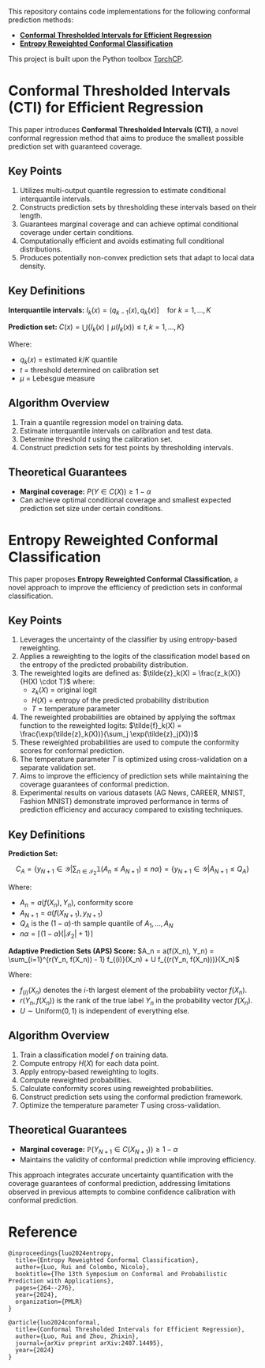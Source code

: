 This repository contains code implementations for the following conformal prediction methods:
* [**Conformal Thresholded Intervals for Efficient Regression**](https://arxiv.org/abs/2407.14495)
* [**Entropy Reweighted Conformal Classification**](https://proceedings.mlr.press/v230/luo24a.html)

This project is built upon the Python toolbox [TorchCP](https://github.com/ml-stat-Sustech/TorchCP).

# Conformal Thresholded Intervals (CTI) for Efficient Regression

This paper introduces **Conformal Thresholded Intervals (CTI)**, a novel conformal regression method that aims to produce the smallest possible prediction set with guaranteed coverage.

## Key Points

1. Utilizes multi-output quantile regression to estimate conditional interquantile intervals.
2. Constructs prediction sets by thresholding these intervals based on their length.
3. Guarantees marginal coverage and can achieve optimal conditional coverage under certain conditions.
4. Computationally efficient and avoids estimating full conditional distributions.
5. Produces potentially non-convex prediction sets that adapt to local data density.

## Key Definitions

**Interquantile intervals:**
$I_k(x) = (q_{k-1}(x), q_k(x)] \quad \text{for } k = 1, \dots, K$

**Prediction set:**
$C(x) = \bigcup \{ I_k(x) \mid \mu(I_k(x)) \leq t, k = 1, \dots, K \}$

Where:
- $q_k(x)$ = estimated $k/K$ quantile
- $t$ = threshold determined on calibration set
- $\mu$ = Lebesgue measure

## Algorithm Overview

1. Train a quantile regression model on training data.
2. Estimate interquantile intervals on calibration and test data.
3. Determine threshold $t$ using the calibration set.
4. Construct prediction sets for test points by thresholding intervals.

## Theoretical Guarantees

- **Marginal coverage:** $P(Y \in C(X)) \geq 1 - \alpha$
- Can achieve optimal conditional coverage and smallest expected prediction set size under certain conditions.

# Entropy Reweighted Conformal Classification

This paper proposes **Entropy Reweighted Conformal Classification**, a novel approach to improve the efficiency of prediction sets in conformal classification.

## Key Points

1. Leverages the uncertainty of the classifier by using entropy-based reweighting.
2. Applies a reweighting to the logits of the classification model based on the entropy of the predicted probability distribution.
3. The reweighted logits are defined as:
   $\tilde{z}_k(X) = \frac{z_k(X)}{H(X) \cdot T}$
   where:
   - $z_k(X)$ = original logit
   - $H(X)$ = entropy of the predicted probability distribution
   - $T$ = temperature parameter
4. The reweighted probabilities are obtained by applying the softmax function to the reweighted logits:
   $\tilde{f}_k(X) = \frac{\exp(\tilde{z}_k(X))}{\sum_j \exp(\tilde{z}_j(X))}$
5. These reweighted probabilities are used to compute the conformity scores for conformal prediction.
6. The temperature parameter $T$ is optimized using cross-validation on a separate validation set.
7. Aims to improve the efficiency of prediction sets while maintaining the coverage guarantees of conformal prediction.
8. Experimental results on various datasets (AG News, CAREER, MNIST, Fashion MNIST) demonstrate improved performance in terms of prediction efficiency and accuracy compared to existing techniques.

## Key Definitions

**Prediction Set:**
```math
C_A = \{ y_{N+1} \in \mathcal{Y} |\sum_{n \in \mathcal{I}_2} \mathbb{1}(A_n \leq A_{N+1}) \leq n\alpha \} = \{ y_{N+1} \in \mathcal{Y} | A_{N+1} \leq Q_A \}
```
Where:
- $A_n = a(f(X_n), Y_n)$, conformity score
- $A_{N+1} = a(f(X_{N+1}), y_{N+1})$
- $Q_A$ is the $(1-\alpha)$-th sample quantile of $A_1, \dots, A_N$
- $n\alpha = \lceil (1-\alpha)(|\mathcal{I}_2| + 1) \rceil$

**Adaptive Prediction Sets (APS) Score:**
$A_n = a(f(X_n), Y_n) = \sum_{i=1}^{r(Y_n, f(X_n)) - 1} f_{(i)}(X_n) + U f_{(r(Y_n, f(X_n)))}(X_n)$

Where:
- $f_{(i)}(X_n)$ denotes the $i$-th largest element of the probability vector $f(X_n)$.
- $r(Y_n, f(X_n))$ is the rank of the true label $Y_n$ in the probability vector $f(X_n)$.
- $U \sim \text{Uniform}(0,1)$ is independent of everything else.

## Algorithm Overview

1. Train a classification model $f$ on training data.
2. Compute entropy $H(X)$ for each data point.
3. Apply entropy-based reweighting to logits.
4. Compute reweighted probabilities.
5. Calculate conformity scores using reweighted probabilities.
6. Construct prediction sets using the conformal prediction framework.
7. Optimize the temperature parameter $T$ using cross-validation.

## Theoretical Guarantees

- **Marginal coverage:** $\mathbb{P}(Y_{N+1} \in C(X_{N+1})) \geq 1 - \alpha$
- Maintains the validity of conformal prediction while improving efficiency.

This approach integrates accurate uncertainty quantification with the coverage guarantees of conformal prediction, addressing limitations observed in previous attempts to combine confidence calibration with conformal prediction.

# Reference
```
@inproceedings{luo2024entropy,
  title={Entropy Reweighted Conformal Classification},
  author={Luo, Rui and Colombo, Nicolo},
  booktitle={The 13th Symposium on Conformal and Probabilistic Prediction with Applications},
  pages={264--276},
  year={2024},
  organization={PMLR}
}

@article{luo2024conformal,
  title={Conformal Thresholded Intervals for Efficient Regression},
  author={Luo, Rui and Zhou, Zhixin},
  journal={arXiv preprint arXiv:2407.14495},
  year={2024}
}
```
